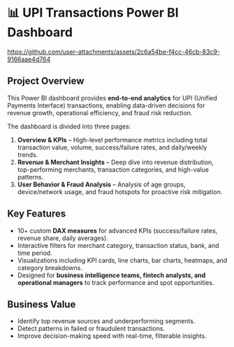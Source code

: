 # 📊 UPI Transactions Power BI Dashboard

https://github.com/user-attachments/assets/2c6a54be-f4cc-46cb-83c9-9166aae4d764

## Project Overview
This Power BI dashboard provides **end-to-end analytics** for UPI (Unified Payments Interface) transactions, enabling data-driven decisions for revenue growth, operational efficiency, and fraud risk reduction.

The dashboard is divided into three pages:
1. **Overview & KPIs** – High-level performance metrics including total transaction value, volume, success/failure rates, and daily/weekly trends.
2. **Revenue & Merchant Insights** – Deep dive into revenue distribution, top-performing merchants, transaction categories, and high-value patterns.
3. **User Behavior & Fraud Analysis** – Analysis of age groups, device/network usage, and fraud hotspots for proactive risk mitigation.

## Key Features
- 10+ custom **DAX measures** for advanced KPIs (success/failure rates, revenue share, daily averages).
- Interactive filters for merchant category, transaction status, bank, and time period.
- Visualizations including KPI cards, line charts, bar charts, heatmaps, and category breakdowns.
- Designed for **business intelligence teams, fintech analysts, and operational managers** to track performance and spot opportunities.

## Business Value
- Identify top revenue sources and underperforming segments.
- Detect patterns in failed or fraudulent transactions.
- Improve decision-making speed with real-time, filterable insights.
